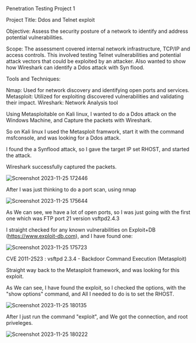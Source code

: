 Penetration Testing Project 1

Project Title: Ddos and Telnet exploit 

Objective: Assess the security posture of a network to identify and address potential vulnerabilities.

Scope: The assessment covered internal network infrastructure, TCP/IP and access controls. This involved testing Telnet vulnerabilities and potential attack vectors that could be exploited by an attacker. Also wanted to show how Wireshark can identify a Ddos attack with Syn flood.

Tools and Techniques:

Nmap: Used for network discovery and identifying open ports and services. 
Metasploit: Utilized for exploiting discovered vulnerabilities and validating their impact.
Wireshark: Network Analysis tool
 

Using Metasploitable on Kali linux, I wanted to do a Ddos attack on the Windows Machine, and Capture the packets with Wireshark.

So on Kali linux I used the Metasploit framwork, start it with the command msfconsole, and was looking for a Ddos attack.

I found the a Synflood attack, so I gave the target IP set RHOST, and started the attack.

Wireshark successfully captured the packets.

![Screenshot 2023-11-25 172446](https://github.com/messor89/Portfolio/assets/52599741/4bf427c5-d896-4275-b36e-da6ccf02f765)

After I was just thinking to do a port scan, using nmap

![Screenshot 2023-11-25 175644](https://github.com/messor89/Portfolio/assets/52599741/bf53d3c4-8a1b-4dd5-b364-aba962ee302d)

As We can see, we have a lot of open ports, so I was just going with the first one which was FTP port 21 version vsftpd2.4.3

I straight checked for any known vulnerabilities on Exploit+DB (https://www.exploit-db.com), and I have found one:

![Screenshot 2023-11-25 175723](https://github.com/messor89/Portfolio/assets/52599741/4470b082-9b25-429c-8d6a-1eddaa37f4ed)

CVE 2011-2523 : vsftpd 2.3.4 - Backdoor Command Execution (Metasploit)

Straight way back to the Metasploit framework, and was looking for this exploit. 

As We can see, I have found the exploit, so I checked the options, with the "show options" command, and All I needed to do is to set the RHOST.


![Screenshot 2023-11-25 180135](https://github.com/messor89/Portfolio/assets/52599741/2e893dc9-fc11-4f6d-b5a7-bd78435c960c)

After I just run the command "exploit", and We got the connection, and root priveleges.

![Screenshot 2023-11-25 180222](https://github.com/messor89/Portfolio/assets/52599741/16158edf-7f0a-4c00-bb10-7012501640f7)




